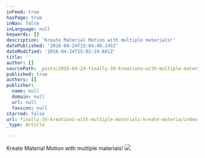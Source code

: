 ```yaml
---
inFeed: true
hasPage: true
inNav: false
inLanguage: null
keywords: []
description: 'Kreate Material Motion with multiple materials!'
datePublished: '2016-04-24T15:04:40.245Z'
dateModified: '2016-04-24T15:02:19.681Z'
title: ''
author: []
sourcePath: _posts/2016-04-24-finally-3d-kreations-with-multiple-materials-kreate-materia.md
published: true
authors: []
publisher:
  name: null
  domain: null
  url: null
  favicon: null
starred: false
url: finally-3d-kreations-with-multiple-materials-kreate-materia/index.html
_type: Article

---
```

Kreate Material Motion with multiple materials!
![](https://the-grid-user-content.s3-us-west-2.amazonaws.com/a354f6b0-a289-4a92-ac56-6e4ce832fbe5.jpg)
